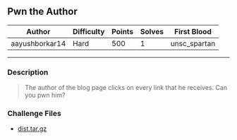 ## Pwn the Author

| Author         | Difficulty | Points | Solves | First Blood  |
| -------------- | ---------- | ------ | ------ | ------------ |
| aayushborkar14 | Hard       | 500    | 1      | unsc_spartan |

---

### Description

<blockquote>
The author of the blog page clicks on every link that he receives. Can you pwn him?
</blockquote>

### Challenge Files

- [dist.tar.gz](dist)
